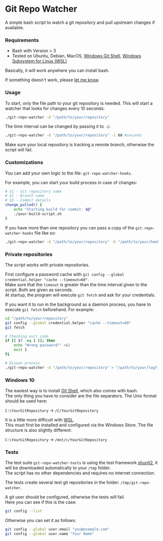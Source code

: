 # Git Repo Watcher

A simple bash script to watch a git repository and pull upstream changes if available.

### Requirements

* Bash with Version > 3
* Tested on Ubuntu, Debian, MacOS, [Windows Git Shell](https://git-scm.com/download/win), [Windows Subsystem for Linux (WSL)](https://www.microsoft.com/en-us/p/ubuntu/9nblggh4msv6)

Basically, it will work anywhere you can install bash.

If something doesn't work, please [let me know](https://github.com/kolbasa/git-repo-watcher/issues).

### Usage

To start, only the file path to your git repository is needed. This will start a watcher that looks for changes every 10 seconds:
```bash
./git-repo-watcher -d "/path/to/your/repository"
```

The time interval can be changed by passing it to `-i`:
```bash
./git-repo-watcher -d "/path/to/your/repository" -i 60 #seconds
```

Make sure your local repository is tracking a remote branch, otherwise the script will fail.

### Customizations

You can add your own logic to the file: `git-repo-watcher-hooks`.

For example, you can start your build process in case of changes:

```bash
# $1 - Git repository name
# $2 - Branch name
# $3 - Commit details
change_pulled() {
    echo "Starting build for commit: $@"
    ./your-build-script.sh
}
```

If you have more than one repository you can pass a copy of the `git-repo-watcher-hooks` file like so:
```bash
./git-repo-watcher -d "/path/to/your/repository" -h "/path/to/your/hooks-file"
```

### Private repositories

The script works with private repositories.  

First configure a password cache with `git config --global credential.helper "cache --timeout=60"`.  
Make sure that the `timeout` is greater than the time interval given to the script. Both are given as seconds.  
At startup, the program will execute `git fetch` and ask for your credentials.

If you want it to run in the background as a daemon process, you have to execute `git fetch` beforehand.
For example:

```bash
cd "/path/to/your/repository"
git config --global credential.helper "cache --timeout=60"
git fetch

# Checking exit code
if [[ $? -eq 1 ]]; then
    echo "Wrong password!" >&2
    exit 1
fi

# Disown process
./git-repo-watcher -d "/path/to/your/repository" > "/path/to/your/logfile.txt" & disown
```

### Windows 10

The easiest way is to install [Git Shell](https://git-scm.com/download/win), which also comes with bash.  
The only thing you have to consider are the file separators. The Unix format should be used here:

`C:\YourGitRepository` &#8594; `/C/YourGitRepository`

It is a little more difficult with [WSL](https://www.microsoft.com/en-us/p/ubuntu/9nblggh4msv6).  
This must first be installed and configured via the Windows Store.
The file structure is also slightly different:

`C:\YourGitRepository` &#8594; `/mnt/c/YourGitRepository`

### Tests

The test suite `git-repo-watcher-tests` is using the test framework [shunit2](https://github.com/kward/shunit2), it will be downloaded automatically to your `/tmp` folder.  
The script has no other dependencies and requires no internet connection.

The tests create several test git repositories in the folder: `/tmp/git-repo-watcher`.

A git user should be configured, otherwise the tests will fail.  
Here you can see if this is the case:
```bash
git config --list
```

Otherwise you can set it as follows:
```bash
git config --global user.email "you@example.com"
git config --global user.name "Your Name"
```


